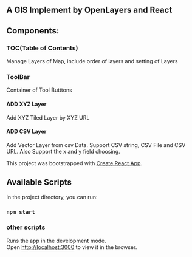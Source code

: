## A GIS Implement by OpenLayers and React

## Components:

### TOC(Table of Contents)

Manage Layers of Map, include order of layers and setting of Layers

### ToolBar

Container of Tool Butttons

#### ADD XYZ Layer

Add XYZ Tiled Layer by XYZ URL

#### ADD CSV Layer

Add Vector Layer from csv Data. Support CSV string, CSV File and CSV URL.
Also Support the x and y field choosing.


This project was bootstrapped with [Create React App](https://github.com/facebook/create-react-app).

## Available Scripts

In the project directory, you can run:

### `npm start`

### other scripts

Runs the app in the development mode.<br>
Open [http://localhost:3000](http://localhost:3000) to view it in the browser.
